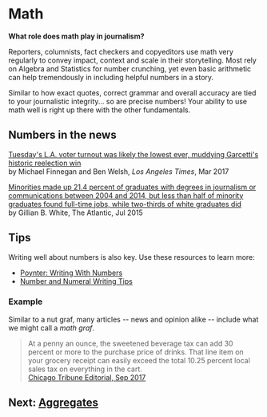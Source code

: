# Math
__What role does math play in journalism?__

Reporters, columnists, fact checkers and copyeditors use math very regularly to convey impact, context and scale in their storytelling. Most rely on Algebra and Statistics for number crunching, yet even basic arithmetic can help tremendously in including helpful numbers in a story.

Similar to how exact quotes, correct grammar and overall accuracy are tied to your journalistic integrity... so are precise numbers! Your ability to use math well is right up there with the other fundamentals.

## Numbers in the news
[Tuesday's L.A. voter turnout was likely the lowest ever, muddying Garcetti's historic reelection win](http://www.latimes.com/local/california/la-me-ln-low-turnout-20170308-story.html)  
by Michael Finnegan and Ben Welsh, _Los Angeles Times_, Mar 2017

[Minorities made up 21.4 percent of graduates with degrees in journalism or communications between 2004 and 2014, but less than half of minority graduates found full-time jobs, while two-thirds of white graduates did](https://www.theatlantic.com/business/archive/2015/07/minorities-in-journalism/399461/)  
by Gillian B. White, The Atlantic, Jul 2015

## Tips
Writing well about numbers is also key. Use these resources to learn more:
- [Poynter: Writing With Numbers](https://www.poynter.org/news/writing-numbers)
- [Number and Numeral Writing Tips](http://www.word-mart.com/html/number_and_numeral_writing_tip.html)

### Example
Similar to a nut graf, many articles -- news and opinion alike -- include what we might call a *math graf*.
>At a penny an ounce, the sweetened beverage tax can add 30 percent or more to the purchase price of drinks. That line item on your grocery receipt can easily exceed the total 10.25 percent local sales tax on everything in the cart.  
>[Chicago Tribune Editorial, Sep 2017](http://www.chicagotribune.com/news/opinion/editorials/ct-edit-soda-tax-preckwinkle-repeal-20170927-story.html)

## Next: [Aggregates](https://github.com/mrsingleton/jour71105/blob/master/lessons/data/math/aggregates/readme.md)
